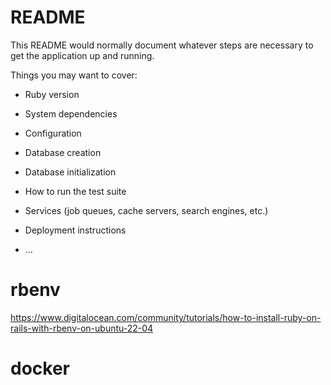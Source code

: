 # README

This README would normally document whatever steps are necessary to get the
application up and running.

Things you may want to cover:

* Ruby version

* System dependencies

* Configuration

* Database creation

* Database initialization

* How to run the test suite

* Services (job queues, cache servers, search engines, etc.)

* Deployment instructions

* ...

# rbenv

https://www.digitalocean.com/community/tutorials/how-to-install-ruby-on-rails-with-rbenv-on-ubuntu-22-04

# docker